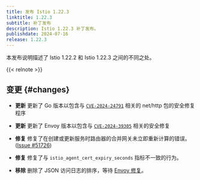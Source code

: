 ```yaml
---
title: 发布 Istio 1.22.3
linktitle: 1.22.3
subtitle: 补丁发布
description: Istio 1.22.3 补丁发布。
publishdate: 2024-07-16
release: 1.22.3
---
```


本发布说明描述了 Istio 1.22.2 和 Istio 1.22.3 之间的不同之处。

{{< relnote >}}

## 变更 {#changes}

- **更新** 更新了 Go 版本以包含与 [`CVE-2024-24791`](https://nvd.nist.gov/vuln/detail/CVE-2024-24791)
  相关的 net/http 包的安全修复程序

- **更新** 更新了 Envoy 版本以包含与
  [`CVE-2024-39305`](https://github.com/envoyproxy/envoy/security/advisories/GHSA-fp35-g349-h66f) 相关的安全修复

- **修复** 修复了在创建或更新服务时路由器的合并网关未立即重新计算的错误。
  ([Issue #51726](https://github.com/istio/istio/issues/51726))

- **修复** 修复了与 `istio_agent_cert_expiry_seconds` 指标不一致的行为。

- **移除** 删除了 JSON 访问日志的排序，等待 [Envoy 修复](https://github.com/envoyproxy/envoy/issues/34420)。
